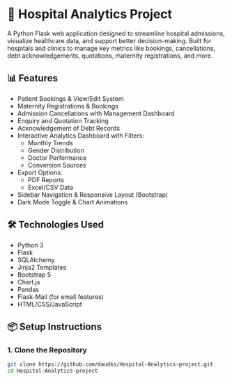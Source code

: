 # 🏥 Hospital Analytics Project

A Python Flask web application designed to streamline hospital admissions, visualize healthcare data, and support better decision-making. Built for hospitals and clinics to manage key metrics like bookings, cancellations, debt acknowledgements, quotations, maternity registrations, and more.


## 📊 Features

- Patient Bookings & View/Edit System
- Maternity Registrations & Bookings
- Admission Cancellations with Management Dashboard
- Enquiry and Quotation Tracking
- Acknowledgement of Debt Records
- Interactive Analytics Dashboard with Filters:
  - Monthly Trends
  - Gender Distribution
  - Doctor Performance
  - Conversion Sources
- Export Options:
  - PDF Reports
  - Excel/CSV Data
- Sidebar Navigation & Responsive Layout (Bootstrap)
- Dark Mode Toggle & Chart Animations


## 🛠️ Technologies Used

- Python 3
- Flask
- SQLAlchemy
- Jinja2 Templates
- Bootstrap 5
- Chart.js
- Pandas
- Flask-Mail (for email features)
- HTML/CSS/JavaScript


## 📦 Setup Instructions

### 1. Clone the Repository
```bash
git clone https://github.com/daudks/Hospital-Analytics-project.git
cd Hospital-Analytics-project
